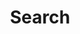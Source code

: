 ---
title: "Search"
slug: "search"
layout: "search"
outputs:
  - html
  - json
menu:
  main:
    weight: -60
    pre: search
---
